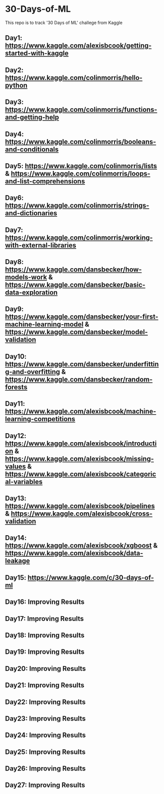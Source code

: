 # 30-Days-of-ML
This repo is to track '30 Days of ML' challege from Kaggle

## Day1: https://www.kaggle.com/alexisbcook/getting-started-with-kaggle

## Day2: https://www.kaggle.com/colinmorris/hello-python

## Day3: https://www.kaggle.com/colinmorris/functions-and-getting-help

## Day4: https://www.kaggle.com/colinmorris/booleans-and-conditionals

## Day5: https://www.kaggle.com/colinmorris/lists & https://www.kaggle.com/colinmorris/loops-and-list-comprehensions

## Day6: https://www.kaggle.com/colinmorris/strings-and-dictionaries

## Day7: https://www.kaggle.com/colinmorris/working-with-external-libraries

## Day8: https://www.kaggle.com/dansbecker/how-models-work & https://www.kaggle.com/dansbecker/basic-data-exploration

## Day9: https://www.kaggle.com/dansbecker/your-first-machine-learning-model & https://www.kaggle.com/dansbecker/model-validation

## Day10: https://www.kaggle.com/dansbecker/underfitting-and-overfitting & https://www.kaggle.com/dansbecker/random-forests

## Day11: https://www.kaggle.com/alexisbcook/machine-learning-competitions

## Day12: https://www.kaggle.com/alexisbcook/introduction & https://www.kaggle.com/alexisbcook/missing-values & https://www.kaggle.com/alexisbcook/categorical-variables

## Day13: https://www.kaggle.com/alexisbcook/pipelines & https://www.kaggle.com/alexisbcook/cross-validation

## Day14: https://www.kaggle.com/alexisbcook/xgboost & https://www.kaggle.com/alexisbcook/data-leakage

## Day15: https://www.kaggle.com/c/30-days-of-ml

## Day16: Improving Results

## Day17: Improving Results

## Day18: Improving Results

## Day19: Improving Results

## Day20: Improving Results

## Day21: Improving Results

## Day22: Improving Results

## Day23: Improving Results

## Day24: Improving Results

## Day25: Improving Results

## Day26: Improving Results

## Day27: Improving Results
